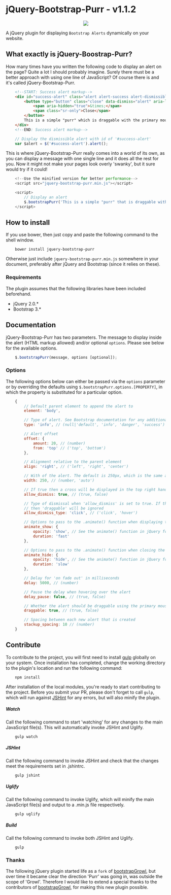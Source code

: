 # jQuery-Bootstrap-Purr - v1.1.2

<p align="center"><img src="https://cloud.githubusercontent.com/assets/5333690/9717379/eec41440-557a-11e5-890c-ea9785cd050c.gif"/></p>

A jQuery plugin for displaying `Bootstrap Alerts` dynamically on your website.

## What exactly is jQuery-Boostrap-Purr?

How many times have you written the following code to display an alert on the page? Quite a lot I should probably imagine. Surely there must be a better approach with using one line of JavaScript? Of course there is and it's called jQuery-Bootstrap-Purr.

```html
    <!--START: Success alert markup-->
    <div id="success-alert" class="alert alert-success alert-dismissible fade in" role="alert">
        <button type="button" class="close" data-dismiss="alert" aria-label="Close">
            <span aria-hidden="true">&times;</span>
            <span class="sr-only">Close</span>
        </button>
        This is a simple "purr" which is draggable with the primary mouse
    </div>
    <!--END: Success alert markup-->
```

```javascript
    // Display the dismissible alert with id of '#success-alert'
    var $alert = $('#success-alert').alert();
```

This is where jQuery-Bootstrap-Purr really comes into a world of its own, as you can display a message with one single line and it does all the rest for you. Now it might not make your pages look overly 'swanky', but it sure would try if it could!

```javascript
    <!--Use the minified version for better performance-->
    <script src="jquery-bootstrap-purr.min.js"></script>

    <script>
        // Display an alert
        $.bootstrapPurr('This is a simple "purr" that is draggable with the mouse. Drag me!');
    </script>
```

## How to install

If you use bower, then just copy and paste the following command to the shell window.
```shell
    bower install jquery-bootstrap-purr
```

Otherwise just include `jquery-bootstrap-purr.min.js` somewhere in your document, preferably after jQuery and Bootstrap (since it relies on these).

### Requirements

The plugin assumes that the following libraries have been included beforehand.
- jQuery 2.0.*
- Bootstrap 3.*

## Documentation

jQuery-Bootstrap-Purr has two parameters. The message to display inside the alert (HTML markup allowed) and/or optional `options`. Please see below for the available options.

```javascript
    $.bootstrapPurr(message, options [optional]);
```

### Options

The following options below can either be passed via the `options` parameter or by overriding the defaults using `$.bootstrapPurr.options.[PROPERTY]`, in which the property is substituted for a particular option.

```javascript
    {
        // Default parent element to append the alert to
        element: 'body',

        // Type of alert. See Bootstrap documentation for any additional supported formats
        type: 'info', // (null|'default', 'info', 'danger', 'success')

        // Alert offset
        offset: {
            amount: 20, // (number)
            from: 'top' // ('top', 'bottom')
        },

        // Alignment relative to the parent element
        align: 'right', // ('left', 'right', 'center')

        // With of the alert. The default is 250px, which is the same as Bootstrap's alerts
        width: 250, // (number, 'auto')

        // If true then a cross will be displayed in the top right hand corner of the alert
        allow_dismiss: true, // (true, false)

        // Type of dismissal when 'allow_dismiss' is set to true. If the type is 'hover' and 'draggable' is set to true,
        // then 'draggable' will be ignored
        allow_dismiss_type: 'click', // ('click', 'hover')

        // Options to pass to the .animate() function when displaying the an alert
        animate_show: {
            opacity: 'show', // See the animate() function in jQuery for more details
            duration: 'fast'
        },

        // Options to pass to the .animate() function when closing the an alert
        animate_hide: {
            opacity: 'hide', // See the animate() function in jQuery for more details
            duration: 'slow'
        },

        // Delay for 'on fade out' in milliseconds
        delay: 5000, // (number)

        // Pause the delay when hovering over the alert
        delay_pause: false, // (true, false)

        // Whether the alert should be draggable using the primary mouse button
        draggable: true, // (true, false)

        // Spacing between each new alert that is created
        stackup_spacing: 10 // (number)
    }
```

## Contribute

To contribute to the project, you will first need to install [gulp](http://gulpjs.com) globally on your system. Once installation has completed, change the working directory to the plugin's location and run the following command:

```shell
    npm install
```

After installation of the local modules, you're ready to start contributing to the project. Before you submit your PR, please don't forget to call `gulp`, which will run against [JSHint](http://jshint.com) for any errors, but will also minify the plugin.

##### Watch
Call the following command to start 'watching' for any changes to the main JavaScript file(s). This will automatically invoke JSHint and Uglify.
```shell
    gulp watch
```

##### JSHint
Call the following command to invoke JSHint and check that the changes meet the requirements set in .jshintrc.
```shell
    gulp jshint
```

##### Uglify
Call the following command to invoke Uglify, which will minify the main JavaScript file(s) and output to a .min.js file respectively.
```shell
    gulp uglify
```

##### Build
Call the following command to invoke both JSHint and Uglify.
```shell
    gulp
```

### Thanks

The following jQuery plugin started life as a `fork` of [bootstrapGrowl](https://github.com/ifightcrime/bootstrap-growl/), but over time it became clear the direction 'Purr' was going in, was outside the scope of 'Growl'. Therefore I would like to extend a special thanks to the contributors of [bootstrapGrowl](https://github.com/ifightcrime/bootstrap-growl/), for making this new plugin possible.
